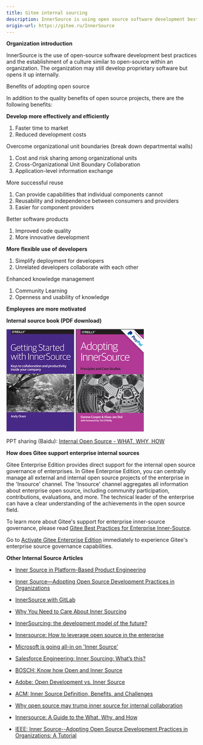 ```yaml
---
title: Gitee internal sourcing
description: InnerSource is using open source software development best practices and establishing a culture similar to open source within the organization.
origin-url: https://gitee.ru/InnerSource
---
```


**Organization introduction**

InnerSource is the use of open-source software development best practices and the establishment of a culture similar to open-source within an organization. The organization may still develop proprietary software but opens it up internally.

Benefits of adopting open source

In addition to the quality benefits of open source projects, there are the following benefits:

**Develop more effectively and efficiently**

1. Faster time to market
2. Reduced development costs

Overcome organizational unit boundaries (break down departmental walls)

1. Cost and risk sharing among organizational units
2. Cross-Organizational Unit Boundary Collaboration
3. Application-level information exchange

More successful reuse

1. Can provide capabilities that individual components cannot
2. Reusability and independence between consumers and providers
3. Easier for component providers

Better software products

1. Improved code quality
2. More innovative development

**More flexible use of developers**

1. Simplify deployment for developers
2. Unrelated developers collaborate with each other

Enhanced knowledge management

1. Community Learning
2. Openness and usability of knowledge

**Employees are more motivated**

**Internal source book (PDF download)**
 
[![Image Description](./assets/084340_c14103b7_36.webp)](https://gitee.ru/InnerSource/definition_of_innersource/raw/master/getting-started-with-innersource.pdf)
[![Image Description](./assets/cover_2.png)](https://gitee.ru/InnerSource/definition_of_innersource/raw/master/AdoptingInnerSource.pdf)

PPT sharing (Baidu): [Internal Open Source - WHAT, WHY, HOW](https://gitee.ru/OSCYuanChuangHui/2018_lecturer_ppt/raw/master/2019.12.15%20%E6%B7%B1%E5%9C%B3%E5%B9%B4%E7%BB%88%E7%9B%9B%E5%85%B8/%E5%BC%80%E6%BA%90%E6%B2%BB%E7%90%86/3.%20%E5%86%85%E9%83%A8%E5%BC%80%E6%BA%90%E7%9A%84%20WHAT%20:%20WHY%20:%20HOW%E2%80%94%E2%80%94%E8%B0%AD%E4%B8%AD%E6%84%8F.pdf)

**How does Gitee support enterprise internal sources**

Gitee Enterprise Edition provides direct support for the internal open source governance of enterprises. In Gitee Enterprise Edition, you can centrally manage all external and internal open source projects of the enterprise in the 'Insource' channel. The 'Insource' channel aggregates all information about enterprise open source, including community participation, contributions, evaluations, and more. The technical leader of the enterprise can have a clear understanding of the achievements in the open source field.

To learn more about Gitee's support for enterprise inner-source governance, please read [Gitee Best Practices for Enterprise Inner-Source](https://gitee.ru/InnerSource/gitee-innersource-best-practices).

Go to [Activate Gitee Enterprise Edition](https://gitee.ru/enterprises/new?from=innersource) immediately to experience Gitee's enterprise source governance capabilities.

**Other Internal Source Articles**

- [Inner Source in Platform-Based Product Engineering](https://gitee.ru/InnerSource/definition_of_innersource/raw/master/InnerSourceinPlatform-BasedProductEngineeringIEEETSE.pdf)

- [Inner Source—Adopting Open Source Development Practices in Organizations](https://gitee.ru/link?target=https%3A%2F%2Fwww.infoq.com%2Farticles%2Finner-source-open-source-development-practices%2F)

- [InnerSource with GitLab](https://gitee.ru/link?target=https%3A%2F%2Fabout.gitlab.com%2Fsolutions%2Finnersource%2F)

- [Why You Need to Care About Inner Sourcing](https://gitee.ru/link?target=https%3A%2F%2Fwww.laserfiche.com%2Fecmblog%2Fwhy-you-need-to-care-about-inner-sourcing%2F)

- [InnerSourcing: the development model of the future?](https://gitee.ru/link?target=https%3A%2F%2Fblog.bitergia.com%2F2016%2F07%2F26%2Finnersourcing-the-development-model-of-the-future%2F)

- [Innersource: How to leverage open source in the enterprise](https://gitee.ru/link?target=https%3A%2F%2Fopensource.com%2Farticle%2F17%2F9%2Finnersource)

- [Microsoft is going all-in on 'Inner Source'](https://gitee.ru/link?target=https%3A%2F%2Fwww.zdnet.com%2Farticle%2Fmicrosoft-is-going-all-in-on-inner-source%2F)

- [Salesforce Engineering: Inner Sourcing: What’s this?](https://gitee.ru/link?target=https%3A%2F%2Fengineering.salesforce.com%2Finner-sourcing-whats-this-ef2220ae59ec)

- [BOSCH: Know how Open and Inner Source](https://gitee.ru/link?target=https%3A%2F%2Fwww.bosch.com%2Fresearch%2Fknow-how%2Fopen-and-inner-source%2F)

- [Adobe: Open Development vs. Inner Source](https://gitee.ru/link?target=https%3A%2F%2Fmedium.com%2Fadobetech%2Fopen-development-vs-inner-source-fdccf573a242)

- [ACM: Inner Source Definition, Benefits, and Challenges](https://gitee.ru/link?target=https%3A%2F%2Fdl.acm.org%2Fdoi%2F10.1145%2F2856821)

- [Why open source may trump inner source for internal collaboration](https://gitee.ru/link?target=https%3A%2F%2Fwww.techrepublic.com%2Farticle%2Fwhy-open-source-may-trump-inner-source-for-internal-collaboration%2F)

- [Innersource: A Guide to the What, Why, and How](https://gitee.ru/link?target=https%3A%2F%2Fwww.jonobacon.com%2F2017%2F06%2F25%2Finnersource-guide%2F)

- [IEEE: Inner Source--Adopting Open Source Development Practices in Organizations: A Tutorial](https://gitee.ru/link?target=https%3A%2F%2Fieeexplore.ieee.org%2Fdocument%2F6809709)